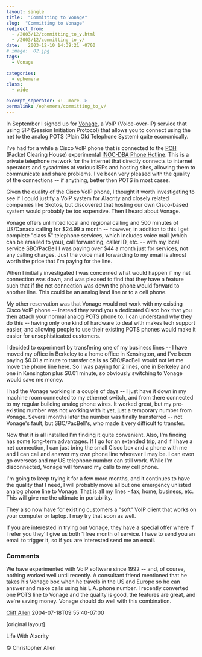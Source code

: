 ```yaml
---
layout: single
title:  "Committing to Vonage"
slug:  "Committing to Vonage"
redirect_from:
  - /2003/12/committing_to_v.html
  - /2003/12/committing_to_v/
date:   2003-12-10 14:39:21 -0700
# image:  02.jpg
tags: 
  - Vonage

categories:
  - ephemera
class:
  - wide

excerpt_seperator: <!--more-->
permalink: /ephemera/committing_to_v/
---
```


In September I signed up for [Vonage](http://www.vonage.com), a VoIP (Voice-over-IP) service that using SIP (Session Initiation Protocol) that allows you to connect using the net to the analog POTS (Plain Old Telephone System) quite economically.

I've had for a while a Cisco VoIP phone that is connected to the [PCH](http://www.pch.net/) (Packet Clearing House) experimental [INOC-DBA Phone Hotline](http://www.pch.net/inoc-dba/). This is a private telephone network for the internet that directly connects to internet operators and sysadmins at various ISPs and hosting sites, allowing them to communicate and share problems. I've been very pleased with the quality of the connections -- if anything, better then POTS in most cases.

Given the quality of the Cisco VoIP phone, I thought it worth investigating to see if I could justify a VoIP system for Alacrity and closely related companies like Skotos, but discovered that hosting our own Cisco-based system would probably be too expensive. Then I heard about Vonage.

Vonage offers unlimited local and regional calling and 500 minutes of US/Canada calling for $24.99 a month -- however, in addition to this I get complete "class 5" telephone services, which includes voice mail (which can be emailed to you), call forwarding, caller ID, etc. -- with my local service SBC/PacBell I was paying over $44 a month just for services, not any calling charges. Just the voice mail forwarding to my email is almost worth the price that I'm paying for the line.

When I initially investigated I was concerned what would happen if my net connection was down, and was pleased to find that they have a feature such that if the net connection was down the phone would forward to another line. This could be an analog land line or to a cell phone.

My other reservation was that Vonage would not work with my existing Cisco VoIP phone -- instead they send you a dedicated Cisco box that you then attach your normal analog POTS phone to. I can understand why they do this -- having only one kind of hardware to deal with makes tech support easier, and allowing people to use their existing POTS phones would make it easier for unsophisticated customers.

I decided to experiment by transfering one of my business lines -- I have moved my office in Berkeley to a home office in Kensington, and I've been paying $0.01 a minute to transfer calls as SBC/PacBell would not let me move the phone line here. So I was paying for 2 lines, one in Berkeley and one in Kensington plus $0.01 minute, so obviously switching to Vonage would save me money.

I had the Vonage working in a couple of days -- I just have it down in my machine room connected to my ethernet switch, and from there connected to my regular building analog phone wires. It worked great, but my pre-existing number was not working with it yet, just a temporary number from Vonage. Several months later the number was finally transferred -- not Vonage's fault, but SBC/PacBell's, who made it very difficult to transfer.

Now that it is all installed I'm finding it quite convenient. Also, I'm finding has some long-term advantages. If I go for an extended trip, and if I have a net connection, I can just bring the small Cisco box and a phone with me and I can call and answer my own phone line wherever I may be. I can even go overseas and my US telephone number can still work. While I'm disconnected, Vonage will forward my calls to my cell phone.

I'm going to keep trying it for a few more months, and it continues to have the quality that I need, I will probably move all but one emergency unlisted analog phone line to Vonage. That is all my lines - fax, home, business, etc. This will give me the ultimate in portability.

They also now have for existing customers a "soft" VoIP client that works on your computer or laptop. I may try that soon as well.

If you are interested in trying out Vonage, they have a special offer where if I refer you they'll give us both 1 free month of service. I have to send you an email to trigger it, so if you are interested send me an email.

### Comments

We have experimented with VoIP software since 1992 -- and, of course, nothing worked well until recently. A consultant friend mentioned that he takes his Vonage box when he travels in the US and Europe so he can answer and make calls using his L.A. phone number. I recently converted one POTS line to Vonage and the quality is good, the features are great, and we're saving money. Vonage should do well with this combination.

[Cliff Allen](http://www.allen.com) 2004-07-18T09:55:40-07:00

[original layout]

Life With Alacrity

© Christopher Allen